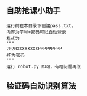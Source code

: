 ## 自助抢课小助手
    运行前在本目录下创建pass.txt。
    内容为学号+密码可以自动登录
    格式为
    """
    2020XXXXXXXXPPPPPPPPP
    #P为密码
    """
    运行 robot.py 即可，有啥问题再说
## 验证码自动识别算法
